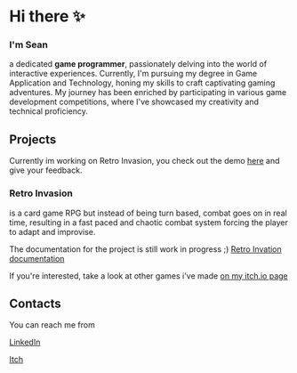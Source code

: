 # Hi there ✨
### I'm Sean
a dedicated **game programmer**, passionately delving into the world of interactive experiences. Currently, I'm pursuing my degree in Game Application and Technology, honing my skills to craft captivating gaming adventures. My journey has been enriched by participating in various game development competitions, where I've showcased my creativity and technical proficiency.

## Projects
Currently im working on Retro Invasion,
you check out the demo [here](https://wilsonn.itch.io/retro-invasion) and give your feedback.

### Retro Invasion
is a card game RPG but instead of being turn based, combat goes on in real time, resulting in a fast paced and chaotic combat system forcing the player to adapt and improvise.

The documentation for the project is still work in progress ;)
[Retro Invation documentation](./ProjectDocumentation/RetroInvasion)

If you're interested, take a look at other games i've made [on my itch.io page](https://smtt.itch.io/)

## Contacts
You can reach me from

[LinkedIn](https://www.linkedin.com/in/sean-matt/)

[Itch](https://smtt.itch.io/)
